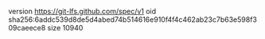 version https://git-lfs.github.com/spec/v1
oid sha256:6addc539d8de5d4abed74b514616e910f4f4c462ab23c7b63e598f309caeece8
size 10940
